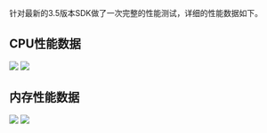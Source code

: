 针对最新的3.5版本SDK做了一次完整的性能测试，详细的性能数据如下。
## CPU性能数据
![](//mc.qcloudimg.com/static/img/dae5704faaf937013d0fa1acbd2c9b52/ioscpu.png)
![](//mc.qcloudimg.com/static/img/f2bba2829d664d0bf0d07f180261056c/androidcpu.png)
## 内存性能数据
![](//mc.qcloudimg.com/static/img/52335b6474f02fc09cddb1788814fded/iosmemory.png)
![](//mc.qcloudimg.com/static/img/5a6d1fa9232b1d570a3cab3798507024/androidmemory.png)
